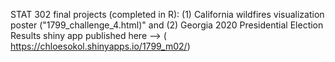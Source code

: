 STAT 302 final projects (completed in R): (1) California wildfires visualization poster ("1799_challenge_4.html)" and (2) Georgia 2020 Presidential Election Results shiny app published here --> ( https://chloesokol.shinyapps.io/1799_m02/)
